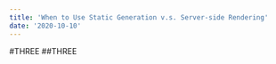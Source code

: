 ```yaml
---
title: 'When to Use Static Generation v.s. Server-side Rendering'
date: '2020-10-10'
---
```

#THREE
##THREE